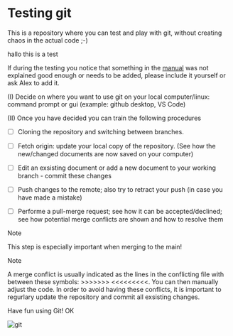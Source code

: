 # Testing git
This is a repository where you can test and play with git, without creating chaos in the actual code ;-) 

hallo this is a test

If during the testing you notice that something in the [manual](https://docs.google.com/document/d/1JhibwIaHHVdITBseGMIbSq1g5nHy6fbarBpNsaSCoUM/edit?usp=drive_link) was not explained good enough or needs to be added, please include it yourself or ask Alex to add it. 

(I) Decide on where you want to use git on your local computer/linux: command prompt or gui (example: github desktop, VS Code)

(II) Once you have decided you can train the following procedures

  - [ ] Cloning the repository and switching between branches.
        
  - [ ] Fetch origin: update your local copy of the repository. (See how the new/changed documents are now saved on your computer)
  
  - [ ] Edit an exsisting document or add a new document to your working branch - commit these changes

  - [ ] Push changes to the remote; also try to retract your push (in case you have made a mistake) 

  - [ ] Performe a pull-merge request; see how it can be accepted/declined; see how potential merge conflicts are shown and how to resolve them

> [!NOTE]
> This step is especially important when merging to the main!

> [!NOTE]
> A merge conflict is usually indicated as the lines in the conflicting file with between these symbols: >>>>>>>       <<<<<<<<<. You can then manually adjust the code. In order to avoid having these conflicts, it is important to regurlary update the repository and commit all exsisting changes.

Have fun using Git! OK

![git](https://github.com/avonderesch/testing_git/assets/151018021/697cee00-ee3d-4610-9398-aac2320bba22)

